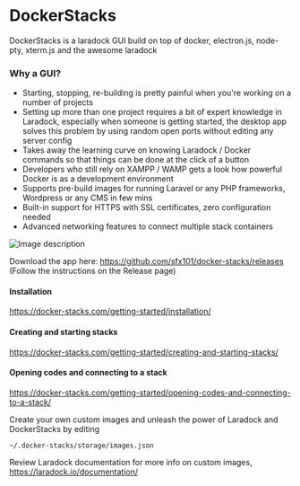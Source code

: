 # DockerStacks
DockerStacks is a laradock GUI build on top of docker, electron.js, node-pty, xterm.js and the awesome laradock

### Why a GUI?

- Starting, stopping, re-building is pretty painful when you're working on a number of projects
- Setting up more than one project requires a bit of expert knowledge in Laradock, especially when someone is getting started, the desktop app solves this problem by using random open ports without editing any server config
- Takes away the learning curve on knowing Laradock / Docker commands so that things can be done at the click of a button
- Developers who still rely on XAMPP / WAMP gets a look how powerful Docker is as a development environment
- Supports pre-build images for running Laravel or any PHP frameworks, Wordpress or any CMS in few mins
- Built-in support for HTTPS with SSL certificates, zero configuration needed
- Advanced networking features to connect multiple stack containers



![Image description](https://github.com/sfx101/docker-stacks/blob/master/Kapture%202020-05-09%20at%2022.31.46.gif)

Download the app here: https://github.com/sfx101/docker-stacks/releases (Follow the instructions on the Release page)

#### Installation

https://docker-stacks.com/getting-started/installation/

#### Creating and starting stacks

https://docker-stacks.com/getting-started/creating-and-starting-stacks/

#### Opening codes and connecting to a stack

https://docker-stacks.com/getting-started/opening-codes-and-connecting-to-a-stack/


Create your own custom images and unleash the power of Laradock and DockerStacks by editing

```
~/.docker-stacks/storage/images.json
```
Review Laradock documentation for more info on custom images, https://laradock.io/documentation/
